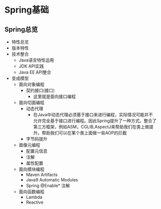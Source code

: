 # Spring基础
## Spring总览
- 特性总览
- 版本特性
- 技术整合
  - Java语言特性运用
  - JDK API实践
  - Java EE API整合
- 变成模型
  - 面向对象编程
    - 契约接口(接口)
      - 这里就是面向接口编程
  - 面向切面编程
    - 动态代理
      - 在Java中动态代理必须基于接口来进行编程，实际情况可能并不允许完全基于接口进行编程。因此Spring提升了一种方式。整合了第三方框架，例如ASM，CGLIB,AspectJ来帮助我们在类上做提升。帮助我们可以在某个类上面做一些AOP的拦截
    - 字节码提升
  - 面像元编程
    - 配置元信息
    - 注解
    - 属性配置
  - 面向模块编程
    - Maven Artifacts
    - Java9 Automatic Modules
    - Spring @Enable* 注解
  - 面向函数编程
    - Lambda
    - Reactive